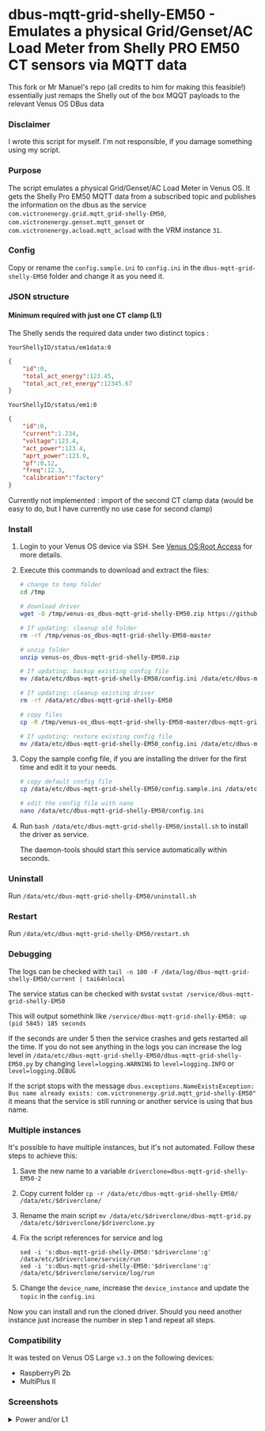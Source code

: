 # dbus-mqtt-grid-shelly-EM50 - Emulates a physical Grid/Genset/AC Load Meter from Shelly PRO EM50 CT sensors via MQTT data
This fork or Mr Manuel's repo (all credits to him for making this feasible!) essentially just remaps the Shelly out of the box MQQT payloads to the relevant Venus OS DBus data

### Disclaimer

I wrote this script for myself. I'm not responsible, if you damage something using my script.

### Purpose

The script emulates a physical Grid/Genset/AC Load Meter in Venus OS. It gets the Shelly Pro EM50 MQTT data from a subscribed topic and publishes the information on the dbus as the service `com.victronenergy.grid.mqtt_grid-shelly-EM50`, `com.victronenergy.genset.mqtt_genset` or `com.victronenergy.acload.mqtt_acload` with the VRM instance `31`.

### Config

Copy or rename the `config.sample.ini` to `config.ini` in the `dbus-mqtt-grid-shelly-EM50` folder and change it as you need it.

### JSON structure

#### Minimum required with just one CT clamp (L1)
The Shelly sends the required data under two distinct topics :

    YourShellyID/status/em1data:0
```json
{
    "id":0,
    "total_act_energy":123.45,
    "total_act_ret_energy":12345.67
}
```

    YourShellyID/status/em1:0
```json
{
    "id":0,
    "current":1.234,
    "voltage":123.4,
    "act_power":123.4,
    "aprt_power":123.0,
    "pf":0.12,
    "freq":12.3,
    "calibration":"factory"
}
```

Currently not implemented : import of the second CT clamp data (would be easy to do, but I have currently no use case for second clamp)

### Install

1. Login to your Venus OS device via SSH. See [Venus OS:Root Access](https://www.victronenergy.com/live/ccgx:root_access#root_access) for more details.

2. Execute this commands to download and extract the files:

    ```bash
    # change to temp folder
    cd /tmp

    # download driver
    wget -O /tmp/venus-os_dbus-mqtt-grid-shelly-EM50.zip https://github.com/Zaphod-dev/venus-os_dbus-mqtt-grid-shelly-EM50/archive/refs/heads/master.zip

    # If updating: cleanup old folder
    rm -rf /tmp/venus-os_dbus-mqtt-grid-shelly-EM50-master

    # unzip folder
    unzip venus-os_dbus-mqtt-grid-shelly-EM50.zip

    # If updating: backup existing config file
    mv /data/etc/dbus-mqtt-grid-shelly-EM50/config.ini /data/etc/dbus-mqtt-grid-shelly-EM50_config.ini

    # If updating: cleanup existing driver
    rm -rf /data/etc/dbus-mqtt-grid-shelly-EM50

    # copy files
    cp -R /tmp/venus-os_dbus-mqtt-grid-shelly-EM50-master/dbus-mqtt-grid-shelly-EM50/ /data/etc/

    # If updating: restore existing config file
    mv /data/etc/dbus-mqtt-grid-shelly-EM50_config.ini /data/etc/dbus-mqtt-grid-shelly-EM50/config.ini
    ```

3. Copy the sample config file, if you are installing the driver for the first time and edit it to your needs.

    ```bash
    # copy default config file
    cp /data/etc/dbus-mqtt-grid-shelly-EM50/config.sample.ini /data/etc/dbus-mqtt-grid-shelly-EM50/config.ini

    # edit the config file with nano
    nano /data/etc/dbus-mqtt-grid-shelly-EM50/config.ini
    ```

4. Run `bash /data/etc/dbus-mqtt-grid-shelly-EM50/install.sh` to install the driver as service.

   The daemon-tools should start this service automatically within seconds.

### Uninstall

Run `/data/etc/dbus-mqtt-grid-shelly-EM50/uninstall.sh`

### Restart

Run `/data/etc/dbus-mqtt-grid-shelly-EM50/restart.sh`

### Debugging

The logs can be checked with `tail -n 100 -F /data/log/dbus-mqtt-grid-shelly-EM50/current | tai64nlocal`

The service status can be checked with svstat `svstat /service/dbus-mqtt-grid-shelly-EM50`

This will output somethink like `/service/dbus-mqtt-grid-shelly-EM50: up (pid 5845) 185 seconds`

If the seconds are under 5 then the service crashes and gets restarted all the time. If you do not see anything in the logs you can increase the log level in `/data/etc/dbus-mqtt-grid-shelly-EM50/dbus-mqtt-grid-shelly-EM50.py` by changing `level=logging.WARNING` to `level=logging.INFO` or `level=logging.DEBUG`

If the script stops with the message `dbus.exceptions.NameExistsException: Bus name already exists: com.victronenergy.grid.mqtt_grid-shelly-EM50"` it means that the service is still running or another service is using that bus name.

### Multiple instances

It's possible to have multiple instances, but it's not automated. Follow these steps to achieve this:

1. Save the new name to a variable `driverclone=dbus-mqtt-grid-shelly-EM50-2`

2. Copy current folder `cp -r /data/etc/dbus-mqtt-grid-shelly-EM50/ /data/etc/$driverclone/`

3. Rename the main script `mv /data/etc/$driverclone/dbus-mqtt-grid.py /data/etc/$driverclone/$driverclone.py`

4. Fix the script references for service and log
    ```
    sed -i 's:dbus-mqtt-grid-shelly-EM50:'$driverclone':g' /data/etc/$driverclone/service/run
    sed -i 's:dbus-mqtt-grid-shelly-EM50:'$driverclone':g' /data/etc/$driverclone/service/log/run
    ```

5. Change the `device_name`, increase the `device_instance` and update the `topic` in the `config.ini`

Now you can install and run the cloned driver. Should you need another instance just increase the number in step 1 and repeat all steps.

### Compatibility

It was tested on Venus OS Large `v3.3` on the following devices:

* RaspberryPi 2b
* MultiPlus II

### Screenshots

<details><summary>Power and/or L1</summary>

![Grid power L1 - pages](/screenshots/grid_power_L1_pages.png)
![Grid power L1 - device list](/screenshots/grid_power_L1_device-list.png)
![Grid power L1 - device list - mqtt grid 1](/screenshots/grid_power_L1_device-list_mqtt-grid-1.png)
![Grid power L1 - device list - mqtt grid 2](/screenshots/grid_power_L1_device-list_mqtt-grid-2.png)

</details>
